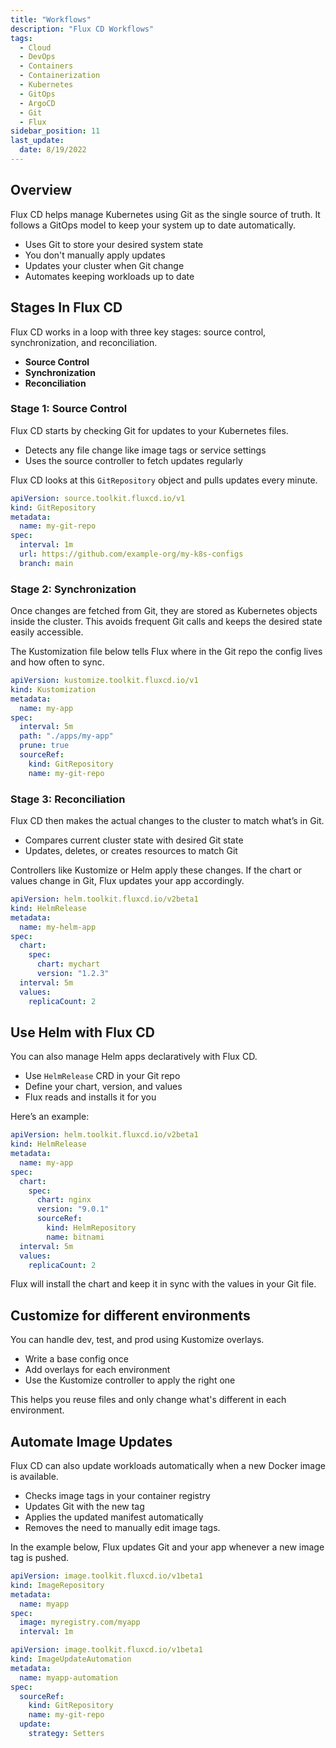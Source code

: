 ```yaml
---
title: "Workflows"
description: "Flux CD Workflows"
tags:
  - Cloud
  - DevOps
  - Containers
  - Containerization
  - Kubernetes
  - GitOps
  - ArgoCD
  - Git
  - Flux
sidebar_position: 11
last_update:
  date: 8/19/2022
---
```



## Overview

Flux CD helps manage Kubernetes using Git as the single source of truth. It follows a GitOps model to keep your system up to date automatically.

- Uses Git to store your desired system state
- You don't manually apply updates
- Updates your cluster when Git change
- Automates keeping workloads up to date

## Stages In Flux CD

Flux CD works in a loop with three key stages: source control, synchronization, and reconciliation.

- **Source Control**
- **Synchronization**
- **Reconciliation**

### Stage 1: Source Control

Flux CD starts by checking Git for updates to your Kubernetes files.

- Detects any file change like image tags or service settings
- Uses the source controller to fetch updates regularly

Flux CD looks at this `GitRepository` object and pulls updates every minute.

```yaml
apiVersion: source.toolkit.fluxcd.io/v1
kind: GitRepository
metadata:
  name: my-git-repo
spec:
  interval: 1m
  url: https://github.com/example-org/my-k8s-configs
  branch: main
```


### Stage 2: Synchronization

Once changes are fetched from Git, they are stored as Kubernetes objects inside the cluster. This avoids frequent Git calls and keeps the desired state easily accessible.

The Kustomization file below tells Flux where in the Git repo the config lives and how often to sync.

```yaml
apiVersion: kustomize.toolkit.fluxcd.io/v1
kind: Kustomization
metadata:
  name: my-app
spec:
  interval: 5m
  path: "./apps/my-app"
  prune: true
  sourceRef:
    kind: GitRepository
    name: my-git-repo
```


### Stage 3: Reconciliation

Flux CD then makes the actual changes to the cluster to match what’s in Git.

- Compares current cluster state with desired Git state
- Updates, deletes, or creates resources to match Git

Controllers like Kustomize or Helm apply these changes. If the chart or values change in Git, Flux updates your app accordingly.


```yaml
apiVersion: helm.toolkit.fluxcd.io/v2beta1
kind: HelmRelease
metadata:
  name: my-helm-app
spec:
  chart:
    spec:
      chart: mychart
      version: "1.2.3"
  interval: 5m
  values:
    replicaCount: 2
```



## Use Helm with Flux CD

You can also manage Helm apps declaratively with Flux CD.

- Use `HelmRelease` CRD in your Git repo
- Define your chart, version, and values
- Flux reads and installs it for you

Here’s an example:

```yaml
apiVersion: helm.toolkit.fluxcd.io/v2beta1
kind: HelmRelease
metadata:
  name: my-app
spec:
  chart:
    spec:
      chart: nginx
      version: "9.0.1"
      sourceRef:
        kind: HelmRepository
        name: bitnami
  interval: 5m
  values:
    replicaCount: 2
```

Flux will install the chart and keep it in sync with the values in your Git file.

## Customize for different environments

You can handle dev, test, and prod using Kustomize overlays.

- Write a base config once
- Add overlays for each environment
- Use the Kustomize controller to apply the right one

This helps you reuse files and only change what's different in each environment.

## Automate Image Updates

Flux CD can also update workloads automatically when a new Docker image is available.

- Checks image tags in your container registry
- Updates Git with the new tag
- Applies the updated manifest automatically
- Removes the need to manually edit image tags.

In the example below, Flux updates Git and your app whenever a new image tag is pushed.

```yaml
apiVersion: image.toolkit.fluxcd.io/v1beta1
kind: ImageRepository
metadata:
  name: myapp
spec:
  image: myregistry.com/myapp
  interval: 1m
```

```yaml
apiVersion: image.toolkit.fluxcd.io/v1beta1
kind: ImageUpdateAutomation
metadata:
  name: myapp-automation
spec:
  sourceRef:
    kind: GitRepository
    name: my-git-repo
  update:
    strategy: Setters
```



